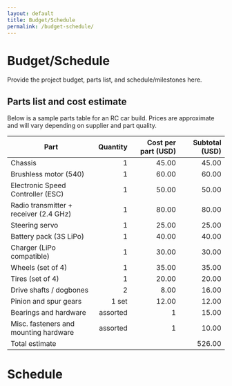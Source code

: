 ```yaml
---
layout: default
title: Budget/Schedule
permalink: /budget-schedule/
---
```


# Budget/Schedule

Provide the project budget, parts list, and schedule/milestones here.

## Parts list and cost estimate

Below is a sample parts table for an RC car build. Prices are approximate and will vary depending on supplier and part quality.

| Part | Quantity | Cost per part (USD) | Subtotal (USD) |
|---|---:|---:|---:|
| Chassis | 1 | 45.00 | 45.00 |
| Brushless motor (540) | 1 | 60.00 | 60.00 |
| Electronic Speed Controller (ESC) | 1 | 50.00 | 50.00 |
| Radio transmitter + receiver (2.4 GHz) | 1 | 80.00 | 80.00 |
| Steering servo | 1 | 25.00 | 25.00 |
| Battery pack (3S LiPo) | 1 | 40.00 | 40.00 |
| Charger (LiPo compatible) | 1 | 30.00 | 30.00 |
| Wheels (set of 4) | 1 | 35.00 | 35.00 |
| Tires (set of 4) | 1 | 20.00 | 20.00 |
| Drive shafts / dogbones | 2 | 8.00 | 16.00 |
| Pinion and spur gears | 1 set | 12.00 | 12.00 |
| Bearings and hardware | assorted | 1 | 15.00 |
| Misc. fasteners and mounting hardware | assorted | 1 | 10.00 |
| Total estimate |  |  | 526.00 |


# Schedule
